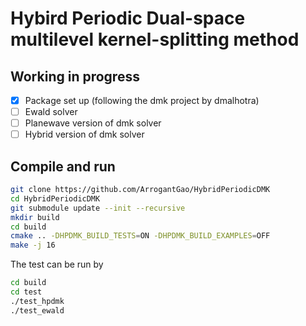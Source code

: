 # Hybird Periodic Dual-space multilevel kernel-splitting method

## Working in progress

- [x] Package set up (following the dmk project by dmalhotra)
- [ ] Ewald solver
- [ ] Planewave version of dmk solver
- [ ] Hybrid version of dmk solver

## Compile and run
```bash
git clone https://github.com/ArrogantGao/HybridPeriodicDMK
cd HybridPeriodicDMK
git submodule update --init --recursive
mkdir build
cd build
cmake .. -DHPDMK_BUILD_TESTS=ON -DHPDMK_BUILD_EXAMPLES=OFF
make -j 16
```

The test can be run by
```bash
cd build
cd test
./test_hpdmk
./test_ewald
```